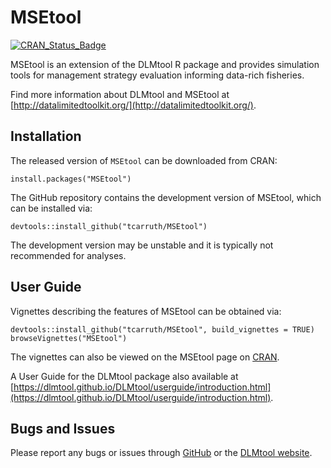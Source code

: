 # MSEtool
[![CRAN_Status_Badge](http://www.r-pkg.org/badges/version-last-release/MSEtool)](https://CRAN.R-project.org/package=MSEtool)

MSEtool is an extension of the DLMtool R package and provides simulation tools for management strategy evaluation informing data-rich fisheries. 

Find more information about DLMtool and MSEtool at [http://datalimitedtoolkit.org/](http://datalimitedtoolkit.org/).

## Installation

The released version of `MSEtool` can be downloaded from CRAN:

```
install.packages("MSEtool")
```

The GitHub repository contains the development version of MSEtool, which can be installed via:

```
devtools::install_github("tcarruth/MSEtool")
```

The development version may be unstable and it is typically not recommended for analyses. 

## User Guide 

Vignettes describing the features of MSEtool can be obtained via:

```
devtools::install_github("tcarruth/MSEtool", build_vignettes = TRUE)
browseVignettes("MSEtool")
```

The vignettes can also be viewed on the MSEtool page on [CRAN](https://cran.r-project.org/package=MSEtool).

A User Guide for the DLMtool package also available at [https://dlmtool.github.io/DLMtool/userguide/introduction.html](https://dlmtool.github.io/DLMtool/userguide/introduction.html). 

## Bugs and Issues
Please report any bugs or issues through [GitHub](https://github.com/tcarruth/MSEtool/issues) or the [DLMtool website](https://www.datalimitedtoolkit.org).
  

